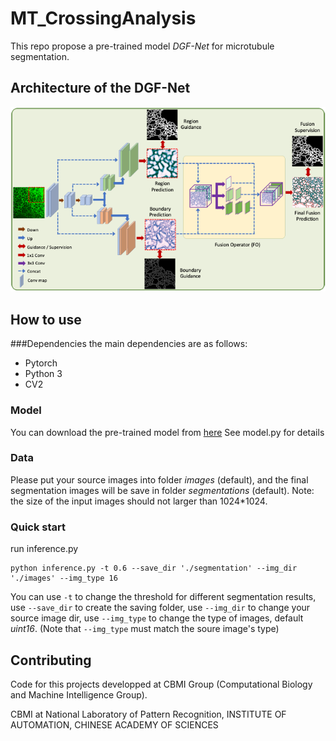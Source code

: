# MT_CrossingAnalysis

This repo propose a pre-trained model *DGF-Net* for microtubule segmentation.


## Architecture of the DGF-Net
![](https://github.com/YaoruLuo/MT_CrossingAnalysis/blob/main/dgfnet.png)



## How to use

###Dependencies
the main dependencies are as follows:

* Pytorch
* Python 3
* CV2

### Model
You can download the pre-trained model from [here](https://drive.google.com/file/d/1c-MILdzsqpagTFJNoYuS_ogVnxHDSpak/view?usp=sharing)
See model.py for details


### Data
Please put your source images into folder *images* (default), and the final segmentation images will be save in folder *segmentations* (default). 
Note: the size of the input images should not larger than 1024*1024. 

### Quick start 
run inference.py
```
python inference.py -t 0.6 --save_dir './segmentation' --img_dir './images' --img_type 16
```
You can use `-t` to change the threshold for different segmentation results,  use `--save_dir` to create the saving folder, use `--img_dir` to change your source image dir, use `--img_type` to change the type of images, default *uint16*. (Note that `--img_type` must match the soure image's type)


## Contributing 
Code for this projects developped at CBMI Group (Computational Biology and Machine Intelligence Group).

CBMI at National Laboratory of Pattern Recognition, INSTITUTE OF AUTOMATION, CHINESE ACADEMY OF SCIENCES


